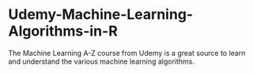 # Udemy-Machine-Learning-Algorithms-in-R
The Machine Learning A-Z course from Udemy is a great source to learn and understand the various machine learning algorithms. 
